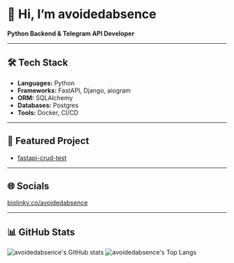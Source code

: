 # 👋 Hi, I’m avoidedabsence

**Python Backend & Telegram API Developer**

---

## 🛠️ Tech Stack  
- **Languages:** Python
- **Frameworks:** FastAPI, Django, aiogram
- **ORM:** SQLAlchemy
- **Databases:** Postgres
- **Tools:** Docker, CI/CD

---

## 🚀 Featured Project

- [fastapi-crud-test](https://github.com/avoidedabsence/fastapi-crud-test)

---

## 🌐 Socials
[biolinky.co/avoidedabsence](https://biolinky.co/avoidedabsence)

---

## 📊 GitHub Stats

![avoidedabsence's GitHub stats](https://github-readme-stats.vercel.app/api?username=avoidedabsence&show_icons=true&theme=tokyonight&hide_title=true)
![avoidedabsence's Top Langs](https://github-readme-stats.vercel.app/api/top-langs/?username=avoidedabsence&theme=tokyonight&layout=compact)
